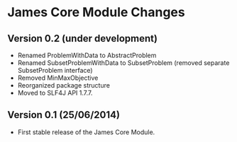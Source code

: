 James Core Module Changes
=========================


Version 0.2 (under development)
-------------------------------

 - Renamed ProblemWithData to AbstractProblem
 - Renamed SubsetProblemWithData to SubsetProblem (removed separate SubsetProblem interface)
 - Removed MinMaxObjective
 - Reorganized package structure
 - Moved to SLF4J API 1.7.7.


Version 0.1 (25/06/2014)
------------------------

 - First stable release of the James Core Module.